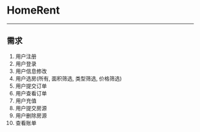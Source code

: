 # HomeRent
----------
## 需求
1. 用户注册
2. 用户登录
3. 用户信息修改
4. 用户选房(所有, 面积筛选, 类型筛选, 价格筛选)
5. 用户提交订单
6. 用户查看订单
7. 用户充值
8. 用户提交房源
9. 用户删除房源
10. 查看账单